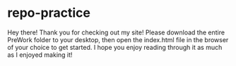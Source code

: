 # repo-practice
Hey there! Thank you for checking out my site!
Please download the entire PreWork folder to your desktop, then open the index.html file in the browser of your choice to get started.
I hope you enjoy reading through it as much as I enjoyed making it!
